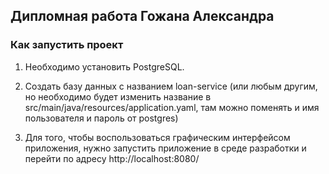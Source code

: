 ## Дипломная работа Гожана Александра

### Как запустить проект 

1. Необходимо установить PostgreSQL. 

2. Создать базу данных с названием loan-service (или любым другим, но необходимо будет изменить название в src/main/java/resources/application.yaml, там можно поменять и имя пользователя и пароль от postgres)

3. Для того, чтобы воспользоваться графическим интерфейсом приложения, нужно запустить приложение в среде разработки и перейти по адресу http://localhost:8080/
